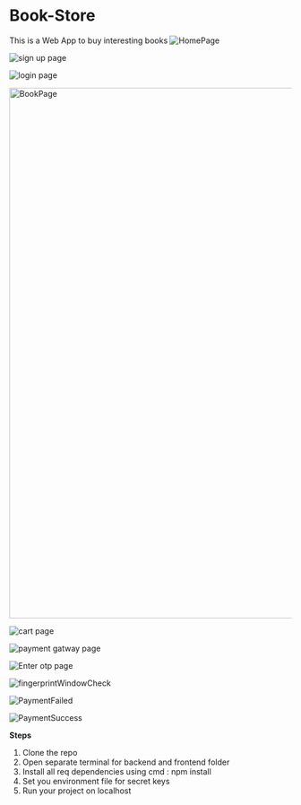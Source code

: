 # Book-Store
This is a Web App to buy interesting books
![HomePage](https://github.com/Krishna071/Book-Store/assets/63354746/41a46df5-2614-49f6-add9-f456b9412e93)

![sign up page](https://github.com/Krishna071/Book-Store/assets/63354746/32360aac-f046-4e94-a5c8-6c74ec8a7219)


![login page](https://github.com/Krishna071/Book-Store/assets/63354746/0f1fc42c-6a91-44db-a885-2003903519d2)


<img width="947" alt="BookPage" src="https://github.com/Krishna071/Book-Store/assets/63354746/61c20335-b867-45ac-b73c-6eeec351d52f">


![cart page](https://github.com/Krishna071/Book-Store/assets/63354746/41ea7838-2949-4869-932b-1942eda7f242)


![payment gatway page](https://github.com/Krishna071/Book-Store/assets/63354746/e9a80317-3e94-40cb-b804-4bfb5e8cb7ff)


![Enter otp page](https://github.com/Krishna071/Book-Store/assets/63354746/cc25e998-4def-45bf-a400-3a0ad2ab515c)


![fingerprintWindowCheck](https://github.com/Krishna071/Book-Store/assets/63354746/092ee156-3619-4be6-a734-34f712ce97f0)


![PaymentFailed](https://github.com/Krishna071/Book-Store/assets/63354746/9461933d-0ac5-45fc-aeb4-0900559a041a)



![PaymentSuccess](https://github.com/Krishna071/Book-Store/assets/63354746/285e3c9f-8d92-4726-9f8d-1f61621574ed)


**Steps**
1. Clone the repo
2. Open separate terminal for backend and frontend folder
3. Install all req dependencies using cmd : npm install
4. Set you environment file for secret keys
5. Run your project on localhost
